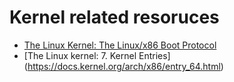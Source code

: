 # Kernel related resoruces
 * [The Linux Kernel: The Linux/x86 Boot Protocol](https://docs.kernel.org/arch/x86/boot.html)
 * [The Linux kernel: 7. Kernel Entries] (https://docs.kernel.org/arch/x86/entry_64.html) 

